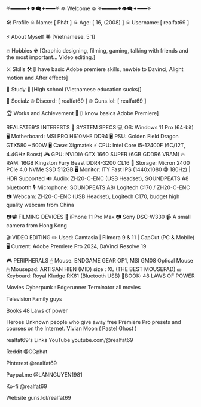 ⛧━━━✦👁‍🗨✦━━━⛧
𖤐 Welcome 𖤐
⛧━━━✦👁‍🗨✦━━━⛧

🛠️ Profile
☠ Name: [ Phát ]
☠ Age: [ 16, (2008) ]
☠ Username: [ realfat69 ]

⚡ About Myself
🕷️ [Vietnamese. 5'1]

🔥 Hobbies
☢ [Graphic designing, filming, gaming, talking with friends and the most important... Video editing.]

⚔ Skills
🛠️ [I have basic Adobe premiere skills, newbie to Davinci, Alight motion and After effects]

📖 Study
📜 [High school (Vietnamese education sucks)]

📡 Socialz
🌐 Discord: [ realfat69 ]
🌐 Guns.lol: [ realfat69 ]

🏆 Works and Achievement
🏅 [I know basics Adobe Premiere] 



REALFAT69'S INTERESTS
📌 SYSTEM SPECS
💻 OS: Windows 11 Pro (64-bit)
🖥 Motherboard: MSI PRO H610M-E DDR4
🖥 PSU: Golden Field Dragon GTX580 – 500W
🖥 Case: Xigmatek
⚡ CPU: Intel Core i5-12400F (6C/12T, 4.4GHz Boost)
🎮 GPU: NVIDIA GTX 1660 SUPER (6GB GDDR6 VRAM)
🔥 RAM: 16GB Kingston Fury Beast DDR4-3200 CL16
💾 Storage: Micron 2400 PCIe 4.0 NVMe SSD 512GB
🖥 Monitor: ITY Fast IPS (1440x1080 @ 180Hz) | HDR Supported
🔊 Audio: ZH20-C-ENC (USB Headset), SOUNDPEATS A8 bluetootth
🎙 Microphone: SOUNDPEATS A8/ Logitech C170 / ZH20-C-ENC
📷 Webcam: ZH20-C-ENC (USB Headset), Logitech C170, budget high quality webcam from China

📷📽 FILMING DEVICES
📱 iPhone 11 Pro Max
📷 Sony DSC-W330
📹 A small camera from Hong Kong

🎬 VIDEO EDITING
✏️ Used: Camtasia | Filmora 9 & 11 | CapCut (PC & Mobile)
🖥 Current: Adobe Premiere Pro 2024, DaVinci Resolve 19

🎮 PERIPHERALS
🖱 Mouse: ENDGAME GEAR OP1, MSI GM08 Optical Mouse
🖱 Mousepad: ARTISAN HIEN (MID) size : XL (THE BEST MOUSEPAD)
⌨ Keyboard: Royal Kludge RK61 (Bluetooth USB)
📕BOOK: 48 LAWS OF POWER



Movies
Cyberpunk : Edgerunner Terminator all movies

Television
Family guys

Books
48 Laws of power

Heroes
Unknown people who give away free Premiere Pro presets and courses on the Internet. 
Vivian Moon ( Pastel Ghost ) 


realfat69's Links
YouTube
youtube.com/@realfat69

Reddit
@GGphat

Pinterest
@realfat69

Paypal.me
@LANNGUYEN1981

Ko-fi
@realfat69

Website
guns.lol/realfat69 

